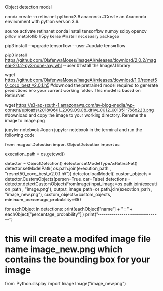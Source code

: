 Object detection model

conda create -n retinanet python=3.6 anaconda
#Create an Anaconda environment with python version 3.6.

source activate retinanet
conda install tensorflow numpy scipy opencv pillow matplotlib h5py keras
#Install necessary packages

pip3 install --upgrade tensorflow --user
#update tensorflow
	
pip3 install https://github.com/OlafenwaMoses/ImageAI/releases/download/2.0.2/imageai-2.0.2-py3-none-any.whl --user
#Install the ImageAI library

wget https://github.com/OlafenwaMoses/ImageAI/releases/download/1.0/resnet50_coco_best_v2.0.1.h5
#download the pretrained model required to generate predictions into your current working folder. This model is based on RetinaNet

wget https://s3-ap-south-1.amazonaws.com/av-blog-media/wp-content/uploads/2018/06/I1_2009_09_08_drive_0012_001351-768x223.png
#download and copy the image to your working directory. Rename the image to image.png

jupyter notebook
#open jupyter notebook in the terminal and run the following code

from imageai.Detection import ObjectDetection
import os

execution_path = os.getcwd()

detector = ObjectDetection()
detector.setModelTypeAsRetinaNet()
detector.setModelPath( os.path.join(execution_path , "resnet50_coco_best_v2.0.1.h5"))
detector.loadModel()
custom_objects = detector.CustomObjects(person=True, car=False)
detections = detector.detectCustomObjectsFromImage(input_image=os.path.join(execution_path , "image.png"), output_image_path=os.path.join(execution_path , "image_new.png"), custom_objects=custom_objects, minimum_percentage_probability=65)


for eachObject in detections:
   print(eachObject["name"] + " : " + eachObject["percentage_probability"] )
   print("--------------------------------")

# this will create a modifed image file name image_new.png which contains the bounding box for your image

from IPython.display import Image
Image("image_new.png")
